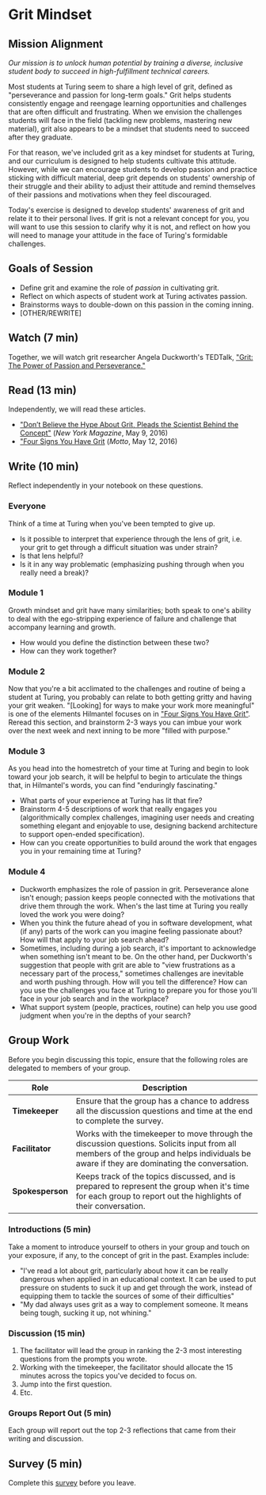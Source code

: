 # Grit Mindset
## Mission Alignment

*Our mission is to unlock human potential by training a diverse, inclusive student body to succeed in high-fulfillment technical careers.*

Most students at Turing seem to share a high level of grit, defined as "perseverance and passion for long-term goals." Grit helps students consistently engage and reengage learning opportunities and challenges that are often difficult and frustrating. When we envision the challenges students will face in the field (tackling new problems, mastering new material), grit also appears to be a mindset that students need to succeed after they graduate.

For that reason, we've included grit as a key mindset for students at Turing, and our curriculum is designed to help students cultivate this attitude. However, while we can encourage students to develop passion and practice sticking with difficult material, deep grit depends on students' ownership of their struggle and their ability to adjust their attitude and remind themselves of their passions and motivations when they feel discouraged.

Today's exercise is designed to develop students' awareness of grit and relate it to their personal lives. If grit is not a relevant concept for you, you will want to use this session to clarify why it is not, and reflect on how you will need to manage your attitude in the face of Turing's formidable challenges.

## Goals of Session
* Define grit and examine the role of *passion* in cultivating grit.
* Reflect on which aspects of student work at Turing activates passion.
* Brainstorms ways to double-down on this passion in the coming inning.
* [OTHER/REWRITE]

## Watch (7 min)
Together, we will watch grit researcher Angela Duckworth's TEDTalk, ["Grit: The Power of Passion and Perseverance."](https://www.ted.com/talks/angela_lee_duckworth_grit_the_power_of_passion_and_perseverance#t-85401)

## Read (13 min)
Independently, we will read these articles.
* ["Don’t Believe the Hype About Grit, Pleads the Scientist Behind the Concept"](http://nymag.com/scienceofus/2016/05/dont-believe-the-hype-about-grit-pleads-the-scientist-behind-the-concept.html) (*New York Magazine*, May 9, 2016)
* ["Four Signs You Have Grit](http://motto.time.com/4327035/4-signs-you-have-grit/) (*Motto*, May 12, 2016)

## Write (10 min)
Reflect independently in your notebook on these questions.

### Everyone
Think of a time at Turing when you've been tempted to give up.
* Is it possible to interpret that experience through the lens of grit, i.e. your grit to get through a difficult situation was under strain?
* Is that lens helpful?
* Is it in any way problematic (emphasizing pushing through when you really need a break)?

### Module 1
Growth mindset and grit have many similarities; both speak to one's ability to deal with the ego-stripping experience of failure and challenge that accompany learning and growth.
* How would you define the distinction between these two?
* How can they work together?

### Module 2
Now that you're a bit acclimated to the challenges and routine of being a student at Turing, you probably can relate to both getting gritty and having your grit weaken. "[Looking] for ways to make your work more meaningful" is one of the elements Hilmantel focuses on in ["Four Signs You Have Grit"](http://motto.time.com/4327035/4-signs-you-have-grit/). Reread this section, and brainstorm 2-3 ways you can imbue your work over the next week and next inning to be more "filled with purpose."

### Module 3
As you head into the homestretch of your time at Turing and begin to look toward your job search, it will be helpful to begin to articulate the things that, in Hilmantel's words, you can find "enduringly fascinating."
* What parts of your experience at Turing has lit that fire?
* Brainstorm 4-5 descriptions of work that really engages you (algorithmically complex challenges, imagining user needs and creating something elegant and enjoyable to use, designing backend architecture to support open-ended specification).
* How can you create opportunities to build around the work that engages you in your remaining time at Turing?

### Module 4
* Duckworth emphasizes the role of passion in grit. Perseverance alone isn't enough; passion keeps people connected with the motivations that drive them through the work. When's the last time at Turing you really loved the work you were doing?
* When you think the future ahead of you in software development, what (if any) parts of the work can you imagine feeling passionate about?
 How will that apply to your job search ahead?
* Sometimes, including during a job search, it's important to acknowledge when something isn't meant to be. On the other hand, per Duckworth's suggestion that people with grit are able to "view frustrations as a necessary part of the process," sometimes challenges are inevitable and worth pushing through. How will you tell the difference? How can you use the challenges you face at Turing to prepare you for those you'll face in your job search and in the workplace?
* What support system (people, practices, routine) can help you use good judgment when you're in the depths of your search?

## Group Work
Before you begin discussing this topic, ensure that the following roles are delegated to members of your group.

| Role | Description |
|--------|-----------|
| **Timekeeper** | Ensure that the group has a chance to address all the discussion questions and time at the end to complete the survey.|
| **Facilitator** | Works with the timekeeper to move through the discussion questions. Solicits input from all members of the group and helps individuals be aware if they are dominating the conversation.|
| **Spokesperson** | Keeps track of the topics discussed, and is prepared to represent the group when it's time for each group to report out the highlights of their conversation. |


### Introductions (5 min)
Take a moment to introduce yourself to others in your group and touch on your exposure, if any, to the concept of grit in the past. Examples include:
* "I've read a lot about grit, particularly about how it can be really dangerous when applied in an educational context. It can be used to put pressure on students to suck it up and get through the work, instead of equipping them to tackle the sources of some of their difficulties"
* "My dad always uses grit as a way to complement someone. It means being tough, sucking it up, not whining."

### Discussion (15 min)
1. The facilitator will lead the group in ranking the 2-3 most interesting questions from the prompts you wrote.
2. Working with the timekeeper, the facilitator should allocate the 15 minutes across the topics you've decided to focus on.
3. Jump into the first question.
4. Etc.

### Groups Report Out (5 min)
Each group will report out the top 2-3 reflections that came from their writing and discussion.

## Survey (5 min)
Complete this [survey](https://docs.google.com/forms/d/e/1FAIpQLSfapmfkIwkDfeuFeNL6jcHcpoXb1Aa1dsQ_9CrhMbduVL9sIg/viewform) before you leave.

